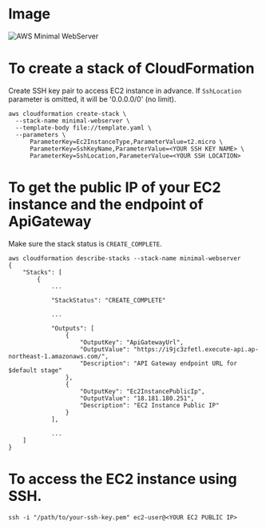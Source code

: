 # Image
![AWS Minimal WebServer](https://user-images.githubusercontent.com/19386206/92300454-d4592900-ef95-11ea-8c23-001897792eea.png)

# To create a stack of CloudFormation
Create SSH key pair to access EC2 instance in advance.
If `SshLocation` parameter is omitted, it will be '0.0.0.0/0' (no limit).
```
aws cloudformation create-stack \
  --stack-name minimal-webserver \
  --template-body file://template.yaml \
  --parameters \
      ParameterKey=Ec2InstanceType,ParameterValue=t2.micro \
      ParameterKey=SshKeyName,ParameterValue=<YOUR SSH KEY NAME> \
      ParameterKey=SshLocation,ParameterValue=<YOUR SSH LOCATION>
```

# To get the public IP of your EC2 instance and the endpoint of ApiGateway
Make sure the stack status is `CREATE_COMPLETE`.
```
aws cloudformation describe-stacks --stack-name minimal-webserver
{
    "Stacks": [
        {
            ...

            "StackStatus": "CREATE_COMPLETE"

            ...

            "Outputs": [
                {
                    "OutputKey": "ApiGatewayUrl",
                    "OutputValue": "https://i9jc3zfetl.execute-api.ap-northeast-1.amazonaws.com/",
                    "Description": "API Gateway endpoint URL for $default stage"
                },
                {
                    "OutputKey": "Ec2InstancePublicIp",
                    "OutputValue": "18.181.180.251",
                    "Description": "EC2 Instance Public IP"
                }
            ],

            ...
    ]
}
```

# To access the EC2 instance using SSH.
```
ssh -i "/path/to/your-ssh-key.pem" ec2-user@<YOUR EC2 PUBLIC IP>
```
